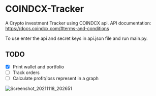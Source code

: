 # COINDCX-Tracker

A Crypto investment Tracker using COINDCX api.
API documentation: https://docs.coindcx.com/#terms-and-conditions

To use enter the api and secret keys in api.json file and run main.py.

## TODO

- [x] Print wallet and portfolio
- [ ] Track orders
- [ ] Calculate profit/loss represent in a graph 

![Screenshot_20211118_202651](https://user-images.githubusercontent.com/76177177/142440107-d40e79c4-89bf-4e75-82d4-22b29a0abee6.png)
